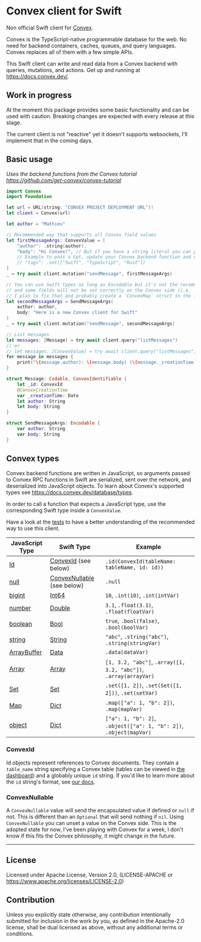 # Convex client for Swift

Non official Swift client for [Convex](https://convex.dev/).

Convex is the TypeScript-native programmable database for the web. No need for
backend containers, caches, queues, and query languages. Convex replaces all of
them with a few simple APIs.

This Swift client can write and read data from a Convex backend with queries,
mutations, and actions. Get up and running at
https://docs.convex.dev/.

## Work in progress

At the moment this package provides some basic functionality and can be used with caution.
Breaking changes are expected with every release at this stage.

The current client is not "reactive" yet it doesn't supports websockets,
I'll implement that in the coming days.

## Basic usage

_Uses the backend functions from the Convex tutorial https://github.com/get-convex/convex-tutorial_

```swift
import Convex
import Foundation

let url = URL(string: "CONVEX PROJECT DEPLOYMENT URL")!
let client = Convex(url)

let author = "Mathieu"

// Recommended way that supports all Convex field values
let firstMessageArgs: ConvexValue = [
    "author": .string(author),
    "body": "Hi Convex!", // But if you have a string literal you can pass it directly
    // Example to pass a Set, update your Convex backend function and uncomment to see the result in your dashboard
    // "tags": .set(["Swift", "TypeScript", "Rust"])
]
_ = try await client.mutation("sendMessage", firstMessageArgs)

// You can use Swift types as long as Encodable but it's not the recommended way
// and some fields will not be set correctly on the Convex side (i.e. `Set`).
// I plan to fix that and probably create a `ConvexMap` struct in the future.
let secondMessageArgs = SendMessageArgs(
    author: author,
    body: "Here is a new Convex client for Swift"
)
_ = try await client.mutation("sendMessage", secondMessageArgs)

// List messages
let messages: [Message] = try await client.query("listMessages")
// or
// let messages: [ConvexValue] = try await client.query("listMessages")
for message in messages {
    print("\(message.author): \(message.body) (\(message._creationTime)) [id: \(message._id)]")
}

struct Message: Codable, ConvexIdentifiable {
    let _id: ConvexId
    @ConvexCreationTime
    var _creationTime: Date
    let author: String
    let body: String
}

struct SendMessageArgs: Encodable {
    var author: String
    var body: String
}
```

## Convex types

Convex backend functions are written in JavaScript, so arguments passed to
Convex RPC functions in Swift are serialized, sent over the network, and
deserialized into JavaScript objects. To learn about Convex's supported types
see https://docs.convex.dev/database/types.

In order to call a function that expects a JavaScript type, use the
corresponding Swift type inside a `ConvexValue`.

Have a look at the [tests](Tests/ConvexTests/ValueTests.swift) to have a better
understanding of the recommended way to use this client.

| JavaScript Type                   | Swift Type                                    | Example                                                            |
| --------------------------------- | --------------------------------------------- | ------------------------------------------------------------------ |
| [Id][JSType:Id]                   | [ConvexId](#ConvexId) (see below)             | `.id(ConvexId(tableName: tableName, id: id))`                      |
| [null][JSType:null]               | [ConvexNullable](#ConvexNullable) (see below) | `.null`                                                            |
| [bigint][JSType:bigint]           | [Int64][SwiftType:Int64]                      | `10`, `.int(10)`, `.int(intVar)`                                   |
| [number][JSType:number]           | [Double][SwiftType:Double]                    | `3.1`, `.float(3.1)`, `.float(floatVar)`                           |
| [boolean][JSType:boolean]         | [Bool][SwiftType:Bool]                        | `true`, `.bool(false)`, `.bool(boolVar)`                           |
| [string][JSType:string]           | [String][SwiftType:String]                    | `"abc"`, `.string("abc")`, `.string(stringVar)`                    |
| [ArrayBuffer][JSType:ArrayBuffer] | [Data][SwiftType:Data]                        | `.data(dataVar)`                                                   |
| [Array][JSType:Array]             | [Array][SwiftType:Array]                      | `[1, 3.2, "abc"]`, `.array([1, 3.2, "abc"])`, `.array(arrayVar)`   |
| [Set][JSType:Set]                 | [Set][SwiftType:Set]                          | `.set([1, 2])`, `.set(Set([1, 2]))`, `.set(setVar)`                |
| [Map][JSType:Map]                 | [Dict][SwiftType:Dict]                        | `.map(["a": 1, "b": 2])`, `.map(mapVar)`                           |
| [object][JSType:object]           | [Dict][SwiftType:Dict]                        | `["a": 1, "b": 2]`, `.object(["a": 1, "b": 2])`, `.object(mapVar)` |

### ConvexId

Id objects represent references to Convex documents. They contain a `table_name`
string specifying a Convex table (tables can be viewed in
[the dashboard](https://dashboard.convex.dev)) and a globably unique `id`
string. If you'd like to learn more about the `id` string's format, see
[our docs](https://docs.convex.dev/api/classes/values.GenericId).

### ConvexNullable

A `ConvexNullable` value will send the encapsulated value if defined or `null` if not.
This is different than an `Optional` that will send nothing if `nil`.
Using `ConvexNullable` you can unset a value on the Convex side.
This is the adopted state for now, I've been playing with Convex for a week,
I don't know if this fits the Convex philosophy, it might change in the future.

---

## License

Licensed under Apache License, Version 2.0, (LICENSE-APACHE or <https://www.apache.org/licenses/LICENSE-2.0>)

## Contribution

Unless you explicitly state otherwise, any contribution intentionally submitted
for inclusion in the work by you, as defined in the Apache-2.0 license, shall
be dual licensed as above, without any additional terms or conditions.


[JSType:Id]: https://docs.convex.dev/api/classes/values.GenericId
[JSType:null]: https://developer.mozilla.org/en-US/docs/Web/JavaScript/Data_structures#null_type
[JSType:bigint]: https://developer.mozilla.org/en-US/docs/Web/JavaScript/Data_structures#bigint_type
[JSType:number]: https://developer.mozilla.org/en-US/docs/Web/JavaScript/Data_structures#number_type
[JSType:boolean]: https://developer.mozilla.org/en-US/docs/Web/JavaScript/Data_structures#boolean_type
[JSType:string]: https://developer.mozilla.org/en-US/docs/Web/JavaScript/Data_structures#string_type
[JSType:ArrayBuffer]: https://developer.mozilla.org/en-US/docs/Web/JavaScript/Reference/Global_Objects/ArrayBuffer
[JSType:Array]: https://developer.mozilla.org/en-US/docs/Web/JavaScript/Reference/Global_Objects/Array
[JSType:Set]: https://developer.mozilla.org/en-US/docs/Web/JavaScript/Reference/Global_Objects/Set
[JSType:Map]: https://developer.mozilla.org/en-US/docs/Web/JavaScript/Reference/Global_Objects/Map
[JSType:object]: https://developer.mozilla.org/en-US/docs/Web/JavaScript/Data_structures#objects

[SwiftType:Bool]: https://developer.apple.com/documentation/swift/bool
[SwiftType:Int64]: https://developer.apple.com/documentation/swift/int64
[SwiftType:Double]: https://developer.apple.com/documentation/swift/double
[SwiftType:String]: https://developer.apple.com/documentation/swift/string
[SwiftType:Array]: https://developer.apple.com/documentation/swift/array
[SwiftType:Dict]: https://developer.apple.com/documentation/swift/dictionary
[SwiftType:Set]: https://developer.apple.com/documentation/swift/set
[SwiftType:Data]: https://developer.apple.com/documentation/foundation/data
